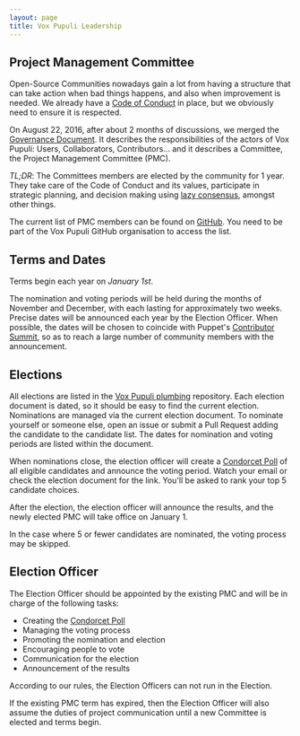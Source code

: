 ```yaml
---
layout: page
title: Vox Pupuli Leadership
---
```


## Project Management Committee

Open-Source Communities nowadays gain a lot from having a structure that can
take action when bad things happens, and also when improvement is needed. We
already have a [Code of Conduct][coc] in place, but we obviously need to ensure
it is respected.

On August 22, 2016, after about 2 months of discussions, we merged the [Governance
Document][gd]. It describes the responsibilities of the actors of Vox Pupuli:
Users, Collaborators, Contributors… and it describes a Committee, the Project
Management Committee (PMC).

*TL;DR*: The Committees members are elected by the community for 1 year. They take
care of the Code of Conduct and its values, participate in strategic planning,
and decision making using [lazy consensus][lazy], amongst other things.

The current list of PMC members can be found on [GitHub][maintainers]. You need
to be part of the Vox Pupuli GitHub organisation to access the list.

## Terms and Dates

Terms begin each year on *January 1st*.

The nomination and voting periods will be held during the months of November and
December, with each lasting for approximately two weeks. Precise dates will be
announced each year by the Election Officer. When possible, the dates will be
chosen to coincide with Puppet's [Contributor Summit][cso], so as to reach a
large number of community members with the announcement.

## Elections

All elections are listed in the [Vox Pupuli plumbing][elections] repository.
Each election document is dated, so it should be easy to find the current
election.  Nominations are managed via the current election document. To
nominate yourself or someone else, open an issue or submit a Pull Request adding
the candidate to the candidate list. The dates for nomination and voting periods
are listed within the document.

When nominations close, the election officer will create a [Condorcet
Poll][civs] of all eligible candidates and announce the voting period. Watch
your email or check the election document for the link. You'll be asked to rank
your top 5 candidate choices.

After the election, the election officer will announce the results, and the newly
elected PMC will take office on January 1.

In the case where 5 or fewer candidates are nominated, the voting process may be
skipped.

## Election Officer

The Election Officer should be appointed by the existing PMC and will be in
charge of the following tasks:

* Creating the [Condorcet Poll][civs]
* Managing the voting process
* Promoting the nomination and election
* Encouraging people to vote
* Communication for the election
* Announcement of the results

According to our rules, the Election Officers can not run in the Election.

If the existing PMC term has expired, then the Election Officer will also assume
the duties of project communication until a new Committee is elected and terms begin.

[coc]: https://voxpupuli.org/coc/
[gd]: https://github.com/voxpupuli/plumbing/blob/master/share/governance.md
[lazy]: https://github.com/voxpupuli/plumbing/blob/master/share/governance.md#lazy-consensus
[maintainers]: https://github.com/orgs/voxpupuli/teams/project-maintainers/members
[cso]: https://puppet.com/events/puppet-contributor-summit/
[elections]: https://github.com/voxpupuli/plumbing/tree/master/share/elections
[civs]: https://civs.cs.cornell.edu/
